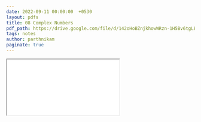 ```yaml
---
date: 2022-09-11 00:00:00  +0530
layout: pdfs
title: 08 Complex Numbers
pdf_path: https://drive.google.com/file/d/142oHoBZnjkhowWRzn-1H5Bv6tgLENta8/preview?usp=sharing
tags: notes
author: parthnikam
paginate: true
---
```


<iframe class="embed-pdf" src="{{ page.pdf_path }}#toolbar=0" seamless="seamless" scrolling="no" style="overflow:hidden"></iframe>
